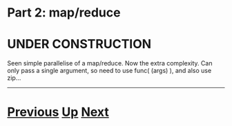 
# Part 2: map/reduce

# UNDER CONSTRUCTION

Seen simple parallelise of a map/reduce. Now the extra 
complexity. Can only pass a single argument, so need
to use func( (args) ), and also use zip...

***

# [Previous](pool_part2.md) [Up](part2.md) [Next](queue.md)  
